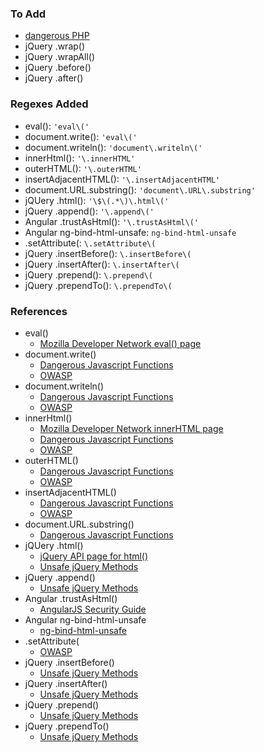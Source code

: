 ### To Add
* [dangerous PHP](https://www.eukhost.com/blog/webhosting/dangerous-php-functions-must-be-disabled)
* jQuery .wrap()
* jQuery .wrapAll()
* jQuery .before()
* jQuery .after()

### Regexes Added
* eval(): `'eval\('`
* document.write(): `'eval\('`
* document.writeln(): `'document\.writeln\('`
* innerHtml(): `'\.innerHTML'`
* outerHTML(): `'\.outerHTML'`
* insertAdjacentHTML(): `'\.insertAdjacentHTML'`
* document.URL.substring(): `'document\.URL\.substring'`
* jQUery .html(): `'\$\(.*\)\.html\('`
* jQuery .append(): `'\.append\('`
* Angular .trustAsHtml(): `'\.trustAsHtml\('`
* Angular ng-bind-html-unsafe: `ng-bind-html-unsafe`
* .setAttribute(: `\.setAttribute\(`
* jQuery .insertBefore(): `\.insertBefore\(`
* jQuery .insertAfter(): `\.insertAfter\(`
* jQuery .prepend(): `\.prepend\(`
* jQuery .prependTo(): `\.prependTo\(`

### References
* eval()
    * [Mozilla Developer Network eval() page](https://developer.mozilla.org/en-US/docs/Web/JavaScript/Reference/Global_Objects/eval)
* document.write()
    * [Dangerous Javascript Functions](http://blog.blueclosure.com/2017/09/javascript-dangerous-functions-part-1.html)
    * [OWASP](https://www.owasp.org/index.php/DOM_based_XSS_Prevention_Cheat_Sheet)
* document.writeln()
    * [Dangerous Javascript Functions](http://blog.blueclosure.com/2017/09/javascript-dangerous-functions-part-1.html)
    * [OWASP](https://www.owasp.org/index.php/DOM_based_XSS_Prevention_Cheat_Sheet)
* innerHtml()
    * [Mozilla Developer Network innerHTML page](https://developer.mozilla.org/en-US/docs/Web/API/Element/innerHTML)
    * [Dangerous Javascript Functions](http://blog.blueclosure.com/2017/09/javascript-dangerous-functions-part-1.html)
    * [OWASP](https://www.owasp.org/index.php/DOM_based_XSS_Prevention_Cheat_Sheet)
* outerHTML()
    * [Dangerous Javascript Functions](http://blog.blueclosure.com/2017/09/javascript-dangerous-functions-part-1.html)
    * [OWASP](https://www.owasp.org/index.php/DOM_based_XSS_Prevention_Cheat_Sheet)
* insertAdjacentHTML()
    * [Dangerous Javascript Functions](http://blog.blueclosure.com/2017/09/javascript-dangerous-functions-part-1.html)
    * [OWASP](https://www.owasp.org/index.php/DOM_based_XSS_Prevention_Cheat_Sheet)
* document.URL.substring()
    * [Dangerous Javascript Functions](http://blog.blueclosure.com/2017/09/javascript-dangerous-functions-part-1.html)
* jQUery .html()
    * [jQuery API page for html()](https://api.jquery.com/html/)
    * [Unsafe jQuery Methods](https://coderwall.com/p/h5lqla/safe-vs-unsafe-jquery-methods)
* jQuery .append()
    * [Unsafe jQuery Methods](https://coderwall.com/p/h5lqla/safe-vs-unsafe-jquery-methods)
* Angular .trustAsHtml()
    * [AngularJS Security Guide](https://docs.angularjs.org/guide/security)
* Angular ng-bind-html-unsafe
    * [ng-bind-html-unsafe](http://erikaugust.com/thoughts/ng-bind-html/)
* .setAttribute(
    * [OWASP](https://www.owasp.org/index.php/DOM_based_XSS_Prevention_Cheat_Sheet)
* jQuery .insertBefore()
    * [Unsafe jQuery Methods](https://coderwall.com/p/h5lqla/safe-vs-unsafe-jquery-methods)
* jQuery .insertAfter()
    * [Unsafe jQuery Methods](https://coderwall.com/p/h5lqla/safe-vs-unsafe-jquery-methods)
* jQuery .prepend()
    * [Unsafe jQuery Methods](https://coderwall.com/p/h5lqla/safe-vs-unsafe-jquery-methods)
* jQuery .prependTo()
    * [Unsafe jQuery Methods](https://coderwall.com/p/h5lqla/safe-vs-unsafe-jquery-methods)